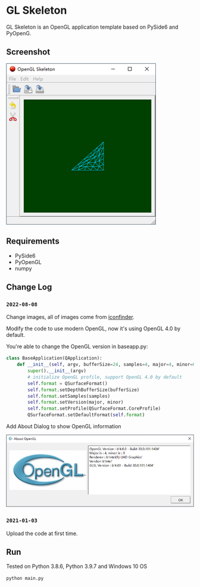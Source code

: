 # GL Skeleton
GL Skeleton is an OpenGL application template based on PySide6 and PyOpenG.

## Screenshot
![screenshot](./screenshot/mainwindow.png)

## Requirements
* PySide6
* PyOpenGL
* numpy

## Change Log

### `2022-08-08`

Change images, all of images come from [iconfinder](https://www.iconfinder.com/).

Modify the code to use modern OpenGL, now it's using OpenGL 4.0 by default.

You're able to change the OpenGL version in baseapp.py:
```python
class BaseApplication(QApplication):
	def __init__(self, argv, bufferSize=24, samples=4, major=4, minor=0):
		super().__init__(argv)
		# initialize OpenGL profile, support OpenGL 4.0 by default
		self.format = QSurfaceFormat()
		self.format.setDepthBufferSize(bufferSize)
		self.format.setSamples(samples)
		self.format.setVersion(major, minor)
		self.format.setProfile(QSurfaceFormat.CoreProfile)
		QSurfaceFormat.setDefaultFormat(self.format)
```

Add About Dialog to show OpenGL information

![screenshot](./screenshot/aboutdialog.png)


### `2021-01-03`

Upload the code at first time.


## Run
Tested on Python 3.8.6, Python 3.9.7 and Windows 10 OS

`python main.py`



